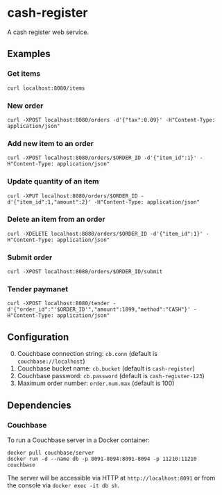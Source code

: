 # cash-register

A cash register web service.

## Examples

### Get items

    curl localhost:8080/items

### New order

    curl -XPOST localhost:8080/orders -d'{"tax":0.09}' -H"Content-Type: application/json"

### Add new item to an order

    curl -XPOST localhost:8080/orders/$ORDER_ID -d'{"item_id":1}' -H"Content-Type: application/json"

### Update quantity of an item

    curl -XPUT localhost:8080/orders/$ORDER_ID -d'{"item_id":1,"amount":2}' -H"Content-Type: application/json"

### Delete an item from an order

    curl -XDELETE localhost:8080/orders/$ORDER_ID -d'{"item_id":1}' -H"Content-Type: application/json"

### Submit order

    curl -XPOST localhost:8080/orders/$ORDER_ID/submit

### Tender paymanet

    curl -XPOST localhost:8080/tender -d'{"order_id":"'$ORDER_ID'","amount":1899,"method":"CASH"}' -H"Content-Type: application/json"

## Configuration

0. Couchbase connection string: `cb.conn` (default is `couchbase://localhost`)
0. Couchbase bucket name: `cb.bucket` (default is `cash-register`)
0. Couchbase password: `cb.password` (default is `cash-register-123`)
0. Maximum order number: `order.num.max` (default is 100)


## Dependencies

### Couchbase

To run a Couchbase server in a Docker container:

    docker pull couchbase/server
    docker run -d --name db -p 8091-8094:8091-8094 -p 11210:11210 couchbase

The server will be accessible via HTTP at `http://localhost:8091` or from the console via `docker exec -it db sh`.
